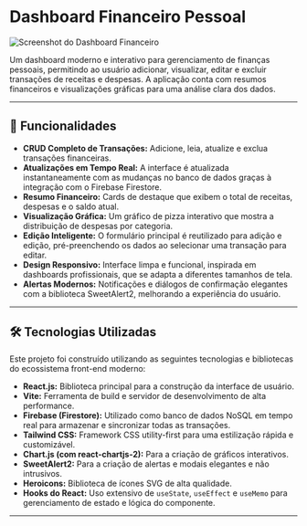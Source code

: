 # Dashboard Financeiro Pessoal

![Screenshot do Dashboard Financeiro](/assets/exemplo.png)

Um dashboard moderno e interativo para gerenciamento de finanças pessoais, permitindo ao usuário adicionar, visualizar, editar e excluir transações de receitas e despesas. A aplicação conta com resumos financeiros e visualizações gráficas para uma análise clara dos dados.

---

## 🚀 Funcionalidades

-   **CRUD Completo de Transações:** Adicione, leia, atualize e exclua transações financeiras.
-   **Atualizações em Tempo Real:** A interface é atualizada instantaneamente com as mudanças no banco de dados graças à integração com o Firebase Firestore.
-   **Resumo Financeiro:** Cards de destaque que exibem o total de receitas, despesas e o saldo atual.
-   **Visualização Gráfica:** Um gráfico de pizza interativo que mostra a distribuição de despesas por categoria.
-   **Edição Inteligente:** O formulário principal é reutilizado para adição e edição, pré-preenchendo os dados ao selecionar uma transação para editar.
-   **Design Responsivo:** Interface limpa e funcional, inspirada em dashboards profissionais, que se adapta a diferentes tamanhos de tela.
-   **Alertas Modernos:** Notificações e diálogos de confirmação elegantes com a biblioteca SweetAlert2, melhorando a experiência do usuário.

---

## 🛠️ Tecnologias Utilizadas

Este projeto foi construído utilizando as seguintes tecnologias e bibliotecas do ecossistema front-end moderno:

-   **React.js:** Biblioteca principal para a construção da interface de usuário.
-   **Vite:** Ferramenta de build e servidor de desenvolvimento de alta performance.
-   **Firebase (Firestore):** Utilizado como banco de dados NoSQL em tempo real para armazenar e sincronizar todas as transações.
-   **Tailwind CSS:** Framework CSS utility-first para uma estilização rápida e customizável.
-   **Chart.js (com react-chartjs-2):** Para a criação de gráficos interativos.
-   **SweetAlert2:** Para a criação de alertas e modais elegantes e não intrusivos.
-   **Heroicons:** Biblioteca de ícones SVG de alta qualidade.
-   **Hooks do React:** Uso extensivo de `useState`, `useEffect` e `useMemo` para gerenciamento de estado e lógica do componente.

---
